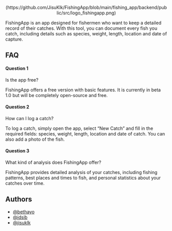 <p align="center">(https://github.com/JisuKlk/FishingApp/blob/main/fishing_app/backend/public/src/logo_fishingapp.png)</p>


FishingApp is an app designed for fishermen who want to keep a detailed record of their catches. With this tool, you can document every fish you catch, including details such as species, weight, length, location and date of capture.

## FAQ

#### Question 1
Is the app free?

FishingApp offers a free version with basic features. It is currently in beta 1.0 but will be completely open-source and free.

#### Question 2
How can I log a catch?

To log a catch, simply open the app, select “New Catch” and fill in the required fields: species, weight, length, location and date of catch. You can also add a photo of the fish.

#### Question 3
What kind of analysis does FishingApp offer? 

FishingApp provides detailed analysis of your catches, including fishing patterns, best places and times to fish, and personal statistics about your catches over time.
## Authors

- [@bethayo](https://www.github.com/bethayo)
- [@idsib](https://www.github.com/idsib)
- [@jisuklk](https://www.github.com/jisuklk)
